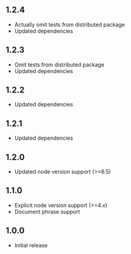 1.2.4
-----
* Actually omit tests from distributed package
* Updated dependencies

1.2.3
-----
* Omit tests from distributed package
* Updated dependencies

1.2.2
-----
* Updated dependencies

1.2.1
-----
* Updated dependencies

1.2.0
-----
* Updated node version support (>=6.5)

1.1.0
-----
* Explicit node version support (>=4.x)
* Document phrase support

1.0.0
-----
* Initial release

